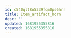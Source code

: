 ```yaml
---
id: c540qlt8o5339fqm0ps6hrr
title: Item_artifact_horn
desc: ''
updated: 1681955355816
created: 1681955355816
---
```

